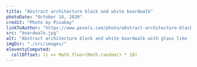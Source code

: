 ```yaml
---
title: "Abstract architecture black and white boardwalk"
photoDate: "October 14, 2020"
credit: "Photo by Pixabay"
linkToAuthor: "https://www.pexels.com/photo/abstract-architecture-black-and-white-boardwalk-262367/"
src: "boardwalk.jpg"
alt: "Abstract architecture black and white boardwalk with glass like floor"
imgDir: "./src/images/"
eleventyComputed:
  cellOffset: () => Math.floor(Math.random() * 10)
---
```


